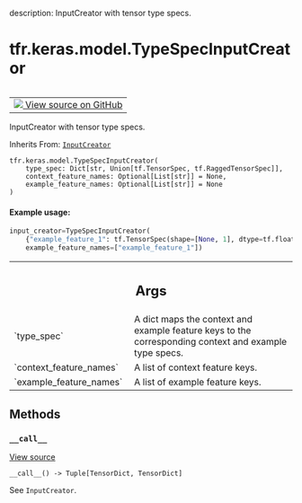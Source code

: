 description: InputCreator with tensor type specs.

<div itemscope itemtype="http://developers.google.com/ReferenceObject">
<meta itemprop="name" content="tfr.keras.model.TypeSpecInputCreator" />
<meta itemprop="path" content="Stable" />
<meta itemprop="property" content="__call__"/>
<meta itemprop="property" content="__init__"/>
</div>

# tfr.keras.model.TypeSpecInputCreator

<!-- Insert buttons and diff -->

<table class="tfo-notebook-buttons tfo-api nocontent" align="left">
<td>
  <a target="_blank" href="https://github.com/tensorflow/ranking/tree/master/tensorflow_ranking/python/keras/model.py#L457-L505">
    <img src="https://www.tensorflow.org/images/GitHub-Mark-32px.png" />
    View source on GitHub
  </a>
</td>
</table>

InputCreator with tensor type specs.

Inherits From: [`InputCreator`](../../../tfr/keras/model/InputCreator.md)

<pre class="devsite-click-to-copy prettyprint lang-py tfo-signature-link">
<code>tfr.keras.model.TypeSpecInputCreator(
    type_spec: Dict[str, Union[tf.TensorSpec, tf.RaggedTensorSpec]],
    context_feature_names: Optional[List[str]] = None,
    example_feature_names: Optional[List[str]] = None
)
</code></pre>

<!-- Placeholder for "Used in" -->

#### Example usage:

```python
input_creator=TypeSpecInputCreator(
    {"example_feature_1": tf.TensorSpec(shape=[None, 1], dtype=tf.float32)},
    example_feature_names=["example_feature_1"])
```

<!-- Tabular view -->

 <table class="responsive fixed orange">
<colgroup><col width="214px"><col></colgroup>
<tr><th colspan="2"><h2 class="add-link">Args</h2></th></tr>

<tr>
<td>
`type_spec`
</td>
<td>
A dict maps the context and example feature keys to the
corresponding context and example type specs.
</td>
</tr><tr>
<td>
`context_feature_names`
</td>
<td>
A list of context feature keys.
</td>
</tr><tr>
<td>
`example_feature_names`
</td>
<td>
A list of example feature keys.
</td>
</tr>
</table>

## Methods

<h3 id="__call__"><code>__call__</code></h3>

<a target="_blank" href="https://github.com/tensorflow/ranking/tree/master/tensorflow_ranking/python/keras/model.py#L487-L505">View
source</a>

<pre class="devsite-click-to-copy prettyprint lang-py tfo-signature-link">
<code>__call__() -> Tuple[TensorDict, TensorDict]
</code></pre>

See `InputCreator`.
